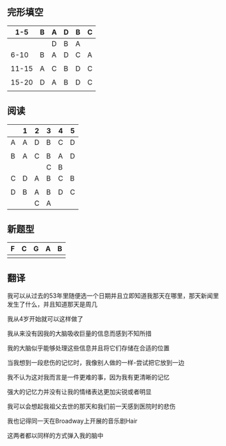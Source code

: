 ## 完形填空

| 1-5   | B    | A    | D    | B    | C    |
| ----- | ---- | ---- | ---- | ---- | ---- |
|       |      | D    | B    | A    |      |
| 6-10  | B    | A    | D    | C    | A    |
|       |      |      |      |      |      |
| 11-15 | A    | C    | B    | D    | C    |
|       |      |      |      |      |      |
| 15-20 | D    | A    | B    | D    | C    |
|       |      |      |      |      |      |

## 阅读

|      | 1    | 2    | 3    | 4    | 5    |
| ---- | ---- | ---- | ---- | ---- | ---- |
| A    | A    | D    | B    | C    | D    |
|      |      |      |      |      |      |
| B    | A    | C    | B    | A    | D    |
|      |      |      | C    | B    |      |
| C    | D    | A    | B    | C    | B    |
|      |      |      |      |      |      |
| D    | B    | A    | B    | D    | C    |
|      |      | C    | A    |      |      |

## 新题型

| F    | C    | G    | A    | B    |
| ---- | ---- | ---- | ---- | ---- |
|      |      |      |      |      |

## 翻译

我可以从过去的53年里随便选一个日期并且立即知道我那天在哪里，那天新闻里发生了什么，并且知道那天是周几

我从4岁开始就可以这样做了

我从来没有因我的大脑吸收巨量的信息而感到不知所措

我的大脑似乎能够处理这些信息并且将它们存储在合适的位置

当我想到一段悲伤的记忆时，我像别人做的一样-尝试把它放到一边

我不认为这对我而言是一件更难的事，因为我有更清晰的记忆

强大的记忆力并没有让我的情绪表达更加尖锐或者明显

我可以会想起我祖父去世的那天和我们前一天感到医院时的悲伤

我也记得同一天在Broadway上开展的音乐剧Hair

这两者都以同样的方式弹入我的脑中